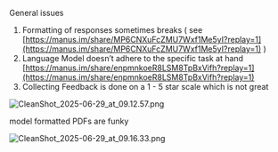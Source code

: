 
General issues

1. Formatting of responses sometimes breaks ( see [https://manus.im/share/MP6CNXuFcZMU7Wxf1Me5yI?replay=1](https://manus.im/share/MP6CNXuFcZMU7Wxf1Me5yI?replay=1) )
2. Language Model doesn’t adhere to the specific task at hand [https://manus.im/share/enpmnkoeR8LSM8TpBxVifh?replay=1](https://manus.im/share/enpmnkoeR8LSM8TpBxVifh?replay=1)
3. Collecting Feedback is done on a 1 - 5 star scale which is not great

![CleanShot_2025-06-29_at_09.12.57.png](https://prod-files-secure.s3.us-west-2.amazonaws.com/31a38c16-6538-43a6-8844-963835158abe/ebb34fe1-a86d-40d5-b937-b35c7047ba8d/CleanShot_2025-06-29_at_09.12.57.png?X-Amz-Algorithm=AWS4-HMAC-SHA256&X-Amz-Content-Sha256=UNSIGNED-PAYLOAD&X-Amz-Credential=ASIAZI2LB466Y2M6KRTQ%2F20250629%2Fus-west-2%2Fs3%2Faws4_request&X-Amz-Date=20250629T125549Z&X-Amz-Expires=3600&X-Amz-Security-Token=IQoJb3JpZ2luX2VjEKr%2F%2F%2F%2F%2F%2F%2F%2F%2F%2FwEaCXVzLXdlc3QtMiJGMEQCIGT73R%2Ff%2FkKnqT4vEYJDiuY2AYki2XoCrpcLyu2fwflLAiBRd7%2BN7H6oNOSJxsXrFFAezOII%2F%2FU5gVZ5kGZKva639yqIBAij%2F%2F%2F%2F%2F%2F%2F%2F%2F%2F8BEAAaDDYzNzQyMzE4MzgwNSIMX5ij%2FdnM0RYvez8nKtwDS8FCGNMNsiOmcKxhCGABMnijDI6vt19RZzWnE4Aomwo6y28r%2FLxS30ONjZ%2F4vQpHW4ZXHsSU4%2FmDLVftzS7SRXY6c6spfBVGh4Wb9BRxmupMugJ3WAiIcg1GSZGABHOExZDC47zGLdzGKE2hid9zxAR2LUEkihBsTwQHQFOHreLfLYoExWmQinqEvLDWvU2K8FA9lzhu6Bgd5Kfmx3cYowYYzyotzBpqRTpHN2W2b9lmjKm90O1KrvI5fSmplp1CDU4YnUfBAPqZAJcoCxNVS5kgcngBH%2FgL2U48vN%2BOYHT0hlZZraoh7cOQDw6sPClCksJsc0qelxfurbrwsKQrOHw%2BNCb5DhKLBRyts3EKFJh0o1OH6eUwz9iQjzvUAzRQlS2HMjgNTcVXWYFEkggndw0SnqWkyyC5YvUzY8htKt2ue5WMEL31kHSc%2F1SD8c8zPhmWJiwLv%2B7kONc3rMw4jhyg9oRomzXJUzy9VE7nqlGjfLI6wk%2BFl%2BQ0%2BdgBzQnt9JbM%2BgEpCXNeYGzXOH8732xSCmR%2B5R0WM9sAW7c4BH3pe9SSKXywMHpAbi7vFCckEgC8aTW0AeZkUSPbiwsyETMKz4GaT%2BaN9wVsPQ%2B9acy%2BWI6NfH9j8lBUEKIwr5%2BEwwY6pgHbu%2BXvDYH9sEIL%2F4dhhCuBilD4vPGo%2BhxdLxg9Zg03QFkW5w6eXAhK6bJjljMucb6qRb3ZLyLiogupKcwDhjkCjH9j5mtiqapBsXUPM5s7%2FAFTKEefgG%2FNSCEajIuI%2F3dCWQ8xRZQ2Rt6HLfj7KrXH6n0lEu8FO4t4nCv9icNkX1aPk70aR5dTFcaRJlGvY2PPxjyb0cqWXs7PDUd8TaJf5lzBtvxY&X-Amz-Signature=6e17b5888cbf4fcb00cb7e48ed53c1273f64d8dd142cc6014f9b8c372e588e0d&X-Amz-SignedHeaders=host&x-amz-checksum-mode=ENABLED&x-id=GetObject)


model formatted PDFs are funky


![CleanShot_2025-06-29_at_09.16.33.png](https://prod-files-secure.s3.us-west-2.amazonaws.com/31a38c16-6538-43a6-8844-963835158abe/d7c6a576-95a7-477e-97c5-5aeec4977a6d/CleanShot_2025-06-29_at_09.16.33.png?X-Amz-Algorithm=AWS4-HMAC-SHA256&X-Amz-Content-Sha256=UNSIGNED-PAYLOAD&X-Amz-Credential=ASIAZI2LB466Y2M6KRTQ%2F20250629%2Fus-west-2%2Fs3%2Faws4_request&X-Amz-Date=20250629T125549Z&X-Amz-Expires=3600&X-Amz-Security-Token=IQoJb3JpZ2luX2VjEKr%2F%2F%2F%2F%2F%2F%2F%2F%2F%2FwEaCXVzLXdlc3QtMiJGMEQCIGT73R%2Ff%2FkKnqT4vEYJDiuY2AYki2XoCrpcLyu2fwflLAiBRd7%2BN7H6oNOSJxsXrFFAezOII%2F%2FU5gVZ5kGZKva639yqIBAij%2F%2F%2F%2F%2F%2F%2F%2F%2F%2F8BEAAaDDYzNzQyMzE4MzgwNSIMX5ij%2FdnM0RYvez8nKtwDS8FCGNMNsiOmcKxhCGABMnijDI6vt19RZzWnE4Aomwo6y28r%2FLxS30ONjZ%2F4vQpHW4ZXHsSU4%2FmDLVftzS7SRXY6c6spfBVGh4Wb9BRxmupMugJ3WAiIcg1GSZGABHOExZDC47zGLdzGKE2hid9zxAR2LUEkihBsTwQHQFOHreLfLYoExWmQinqEvLDWvU2K8FA9lzhu6Bgd5Kfmx3cYowYYzyotzBpqRTpHN2W2b9lmjKm90O1KrvI5fSmplp1CDU4YnUfBAPqZAJcoCxNVS5kgcngBH%2FgL2U48vN%2BOYHT0hlZZraoh7cOQDw6sPClCksJsc0qelxfurbrwsKQrOHw%2BNCb5DhKLBRyts3EKFJh0o1OH6eUwz9iQjzvUAzRQlS2HMjgNTcVXWYFEkggndw0SnqWkyyC5YvUzY8htKt2ue5WMEL31kHSc%2F1SD8c8zPhmWJiwLv%2B7kONc3rMw4jhyg9oRomzXJUzy9VE7nqlGjfLI6wk%2BFl%2BQ0%2BdgBzQnt9JbM%2BgEpCXNeYGzXOH8732xSCmR%2B5R0WM9sAW7c4BH3pe9SSKXywMHpAbi7vFCckEgC8aTW0AeZkUSPbiwsyETMKz4GaT%2BaN9wVsPQ%2B9acy%2BWI6NfH9j8lBUEKIwr5%2BEwwY6pgHbu%2BXvDYH9sEIL%2F4dhhCuBilD4vPGo%2BhxdLxg9Zg03QFkW5w6eXAhK6bJjljMucb6qRb3ZLyLiogupKcwDhjkCjH9j5mtiqapBsXUPM5s7%2FAFTKEefgG%2FNSCEajIuI%2F3dCWQ8xRZQ2Rt6HLfj7KrXH6n0lEu8FO4t4nCv9icNkX1aPk70aR5dTFcaRJlGvY2PPxjyb0cqWXs7PDUd8TaJf5lzBtvxY&X-Amz-Signature=428d7f49af72afe0945ec2d3bab008b7bcff656d40f474d82640e9b08a8c1e11&X-Amz-SignedHeaders=host&x-amz-checksum-mode=ENABLED&x-id=GetObject)

